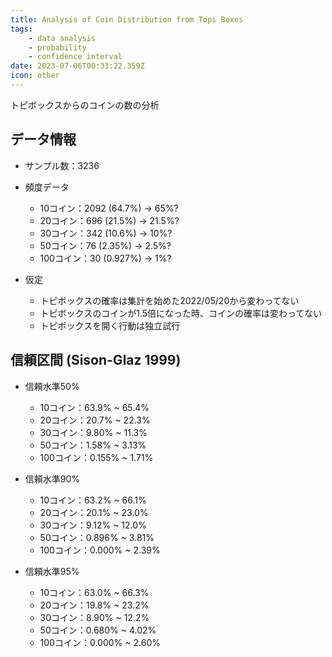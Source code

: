 ```yaml
---
title: Analysis of Coin Distribution from Topi Boxes
tags:
    - data analysis
    - probability
    - confidence interval
date: 2023-07-06T00:33:22.359Z
icon: other
---
```


トピボックスからのコインの数の分析

## データ情報

* サンプル数：3236
* 頻度データ

  * 10コイン：2092 (64.7%) → 65%?
  * 20コイン：696 (21.5%) → 21.5%?
  * 30コイン：342 (10.6%) → 10%?
  * 50コイン：76 (2.35%) → 2.5%?
  * 100コイン：30 (0.927%) → 1%?
* 仮定

  * トピボックスの確率は集計を始めた2022/05/20から変わってない
  * トピボックスのコインが1.5倍になった時、コインの確率は変わってない
  * トピボックスを開く行動は独立試行

## 信頼区間 (Sison-Glaz 1999)

* 信頼水準50%

  * 10コイン：63.9% ~ 65.4%
  * 20コイン：20.7% ~ 22.3%
  * 30コイン：9.80% ~ 11.3%
  * 50コイン：1.58% ~ 3.13%
  * 100コイン：0.155% ~ 1.71%
* 信頼水準90%

  * 10コイン：63.2% ~ 66.1%
  * 20コイン：20.1% ~ 23.0%
  * 30コイン：9.12% ~ 12.0%
  * 50コイン：0.896% ~ 3.81%
  * 100コイン：0.000% ~ 2.39%
* 信頼水準95%

  * 10コイン：63.0% ~ 66.3%
  * 20コイン：19.8% ~ 23.2%
  * 30コイン：8.90% ~ 12.2%
  * 50コイン：0.680% ~ 4.02%
  * 100コイン：0.000% ~ 2.60%

